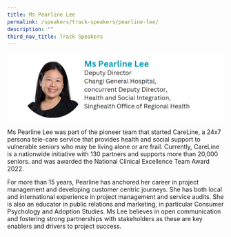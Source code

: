 ```yaml
---
title: Ms Pearline Lee
permalink: /speakers/track-speakers/pearline-lee/
description: ""
third_nav_title: Track Speakers
---
```

<div style="display: flex; flex-wrap: wrap;">
  <div style="flex-basis: 100%; max-width: 100%;">
    <img alt="track speakers 1" src="/images/SpeakersPhoto/pearlinelee.png">
  </div>
	</div>
	

Ms Pearline Lee was part of the pioneer team that started CareLine, a 24x7 persona tele-care service that provides health and social support to vulnerable seniors who may be living alone or are frail. Currently, CareLine is a nationwide initiative with 130 partners and supports more than 20,000 seniors. and was awarded the National Clinical Excellence Team Award 2022.
	
For more than 15 years, Pearline has anchored her career in project management and developing customer centric journeys. She has both local and international experience in project management and service audits. She is also an educator in public relations and marketing, in particular Consumer Psychology and Adoption Studies. Ms Lee believes in open communication and fostering strong partnerships with stakeholders as these are key enablers and drivers to project success.